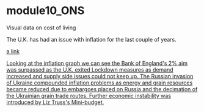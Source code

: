 # module10_ONS
Visual data on cost of living

The U.K. has had an issue with inflation for the last couple of years.


[a link](https://github.com/a-damC/module10_ONS/pdfs_main/inflation_last_5_years.pdf)

<a href="/pdfs_main/inflation_last_5_years.pdf" class="image fit" >

Looking at the inflation graph we can see the Bank of England's 2% aim was surpassed as the U.K. exited 
Lockdown measures as demand increased and supply side issues could not keep up. The Russian invasion 
of Ukraine compounded inflation problems as energy and grain resources became reduced due to embargoes 
placed on Russia and the decimation of the Ukrainian grain trade routes.
Further economic instability was introduced by Liz Truss's Mini-budget.




